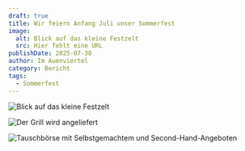 ```yaml
---
draft: true
title: Wir feiern Anfang Juli unser Sommerfest
image:
  alt: Blick auf das kleine Festzelt
  src: Hier fehlt eine URL
publishDate: 2025-07-30
author: Im Auenviertel
category: Bericht
tags:
  - Sommerfest
---
```



![Blick auf das kleine Festzelt](/uploads/sommerfest_2025_1_kl.jpg)

![Der Grill wird angeliefert](/uploads/sommerfest_3_kl.jpg)

![Tauschbörse mit Selbstgemachtem und Second-Hand-Angeboten](/uploads/sommerfest_2_kl.jpg)
